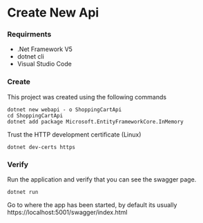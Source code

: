 # Create New Api

### Requirments
* .Net Framework V5
* dotnet cli
* Visual Studio Code


### Create 
This project was created using the following commands

```
dotnet new webapi - o ShoppingCartApi
cd ShoppingCartApi
dotnet add package Microsoft.EntityFrameworkCore.InMemory    
```

Trust the HTTP development certificate (Linux)

```
dotnet dev-certs https    
```

### Verify
Run the application and verify that you can see the swagger page.

```
dotnet run
```
Go to where the app has been started, by default its usually https://localhost:5001/swagger/index.html

